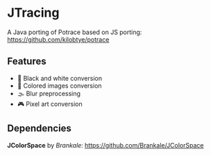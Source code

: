 # JTracing

A Java porting of Potrace based on JS porting:
https://github.com/kilobtye/potrace

## Features
- 🦓 Black and white conversion
- 🎨 Colored images conversion
- 🌫 Blur preprocessing
- 🎮 Pixel art conversion

## Dependencies
**JColorSpace** by *Brankale*: https://github.com/Brankale/JColorSpace

